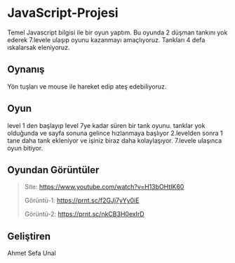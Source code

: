 # JavaScript-Projesi
Temel Javascript bilgisi ile bir oyun yaptım.
Bu oyunda 2 düşman tankını yok ederek 7.levele ulaşıp oyunu kazanmayı amaçlıyoruz.
Tankları 4 defa ıskalarsak eleniyoruz.
## Oynanış
Yön tuşları ve mouse ile hareket edip ateş edebiliyoruz.
## Oyun
level 1 den başlayıp level 7ye kadar süren bir tank oyunu.
tanklar yok olduğunda ve sayfa sonuna gelince hızlanmaya başlıyor
2.levelden sonra 1 tane daha tank ekleniyor ve işiniz biraz daha kolaylaşıyor.
7.levele ulaşınca oyun bitiyor.
## Oyundan Görüntüler
>Site: https://www.youtube.com/watch?v=H13bOHtIK60
>
>Görüntü-1: https://prnt.sc/f2GJj7yYy0iE
>
>Görüntü-2: https://prnt.sc/nkCB3H0exIrD
## Geliştiren
Ahmet Sefa Unal

